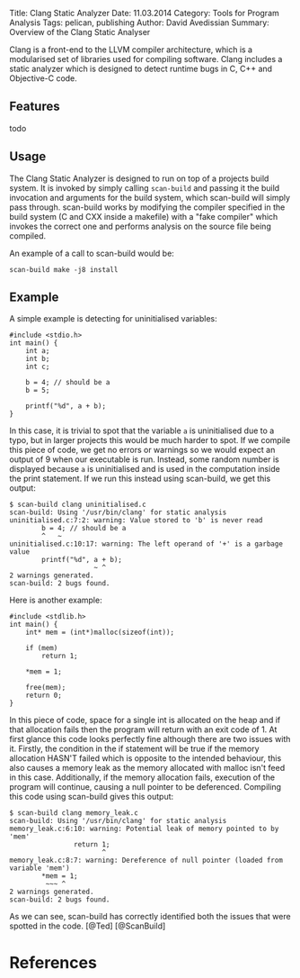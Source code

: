 Title: Clang Static Analyzer
Date: 11.03.2014
Category: Tools for Program Analysis
Tags: pelican, publishing
Author: David Avedissian
Summary: Overview of the Clang Static Analyser

Clang is a front-end to the LLVM compiler architecture, which is a modularised
set of libraries used for compiling software. Clang includes a static analyzer
which is designed to detect runtime bugs in C, C++ and Objective-C code.

Features
----------

todo

Usage
----------

The Clang Static Analyzer is designed to run on top of a projects build system.
It is invoked by simply calling `scan-build` and passing it the build invocation
and arguments for the build system, which scan-build will simply pass through.
scan-build works by modifying the compiler specified in the build system (C and
CXX inside a makefile) with a "fake compiler" which invokes the correct one and
performs analysis on the source file being compiled.

An example of a call to scan-build would be:

	scan-build make -j8 install

Example
----------

A simple example is detecting for uninitialised variables:

	#include <stdio.h>
	int main() {
		int a;
		int b;
		int c;

		b = 4; // should be a
		b = 5;

		printf("%d", a + b);
	}

In this case, it is trivial to spot that the variable `a` is uninitialised due
to a typo, but in larger projects this would be much harder to spot. If we
compile this piece of code, we get no errors or warnings so we would expect an
output of 9 when our executable is run. Instead, some random number is displayed
because `a` is uninitialised and is used in the computation inside the print
statement. If we run this instead using scan-build, we get this output:

	$ scan-build clang uninitialised.c
	scan-build: Using '/usr/bin/clang' for static analysis
	uninitialised.c:7:2: warning: Value stored to 'b' is never read
	        b = 4; // should be a
	        ^   ~
	uninitialised.c:10:17: warning: The left operand of '+' is a garbage value
	        printf("%d", a + b);
	                     ~ ^
	2 warnings generated.
	scan-build: 2 bugs found.

Here is another example:

	#include <stdlib.h>
	int main() {
		int* mem = (int*)malloc(sizeof(int));

		if (mem)
			return 1;

		*mem = 1;

		free(mem);
		return 0;
	}

In this piece of code, space for a single int is allocated on the heap and if
that allocation fails then the program will return with an exit code of 1. At
first glance this code looks perfectly fine although there are two issues with
it. Firstly, the condition in the if statement will be true if the memory
allocation HASN'T failed which is opposite to the intended behaviour, this also
causes a memory leak as the memory allocated with malloc isn't feed in this
case. Additionally, if the memory allocation fails, execution of the program
will continue, causing a null pointer to be deferenced. Compiling this code
using scan-build gives this output:

	$ scan-build clang memory_leak.c
	scan-build: Using '/usr/bin/clang' for static analysis
	memory_leak.c:6:10: warning: Potential leak of memory pointed to by 'mem'
	                return 1;
	                       ^
	memory_leak.c:8:7: warning: Dereference of null pointer (loaded from variable 'mem')
	        *mem = 1;
	         ~~~ ^
	2 warnings generated.
	scan-build: 2 bugs found.

As we can see, scan-build has correctly identified both the issues that were
spotted in the code. [@Ted] [@ScanBuild]

References
==========
[@Ted "Ted Kremenek: Finding software bugs with the Clang Static Analyzer"]: http://llvm.org/devmtg/2008-08/Kremenek_StaticAnalyzer.pdf
[@ScanBuild "Scan Build"]: http://clang-analyzer.llvm.org/scan-build.html
